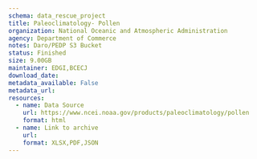 ```yaml
---
schema: data_rescue_project 
title: Paleoclimatology- Pollen
organization: National Oceanic and Atmospheric Administration
agency: Department of Commerce
notes: Daro/PEDP S3 Bucket
status: Finished
size: 9.00GB
maintainer: EDGI,BCECJ
download_date: 
metadata_available: False
metadata_url: 
resources:
  - name: Data Source
    url: https://www.ncei.noaa.gov/products/paleoclimatology/pollen
    format: html
  - name: Link to archive
    url: 
    format: XLSX,PDF,JSON
---
```

